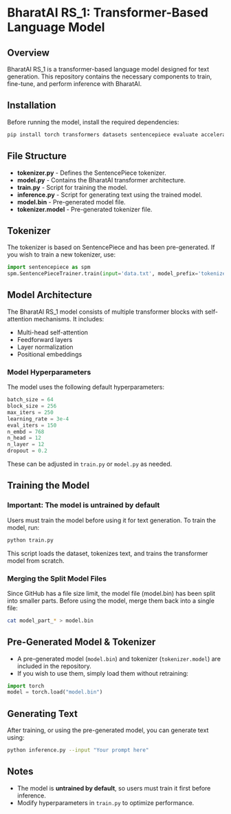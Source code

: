 

# BharatAI RS_1: Transformer-Based Language Model

## Overview
BharatAI RS_1 is a transformer-based language model designed for text generation. This repository contains the necessary components to train, fine-tune, and perform inference with BharatAI.

## Installation
Before running the model, install the required dependencies:
```sh
pip install torch transformers datasets sentencepiece evaluate accelerate zstandard
```

## File Structure
- **tokenizer.py** - Defines the SentencePiece tokenizer.
- **model.py** - Contains the BharatAI transformer architecture.
- **train.py** - Script for training the model.
- **inference.py** - Script for generating text using the trained model.
- **model.bin** - Pre-generated model file.
- **tokenizer.model** - Pre-generated tokenizer file.

## Tokenizer
The tokenizer is based on SentencePiece and has been pre-generated. If you wish to train a new tokenizer, use:
```python
import sentencepiece as spm
spm.SentencePieceTrainer.train(input='data.txt', model_prefix='tokenizer', vocab_size=1000)
```

## Model Architecture
The BharatAI RS_1 model consists of multiple transformer blocks with self-attention mechanisms. It includes:
- Multi-head self-attention
- Feedforward layers
- Layer normalization
- Positional embeddings

### Model Hyperparameters
The model uses the following default hyperparameters:
```python
batch_size = 64
block_size = 256
max_iters = 250
learning_rate = 3e-4
eval_iters = 150
n_embd = 768
n_head = 12
n_layer = 12
dropout = 0.2
```
These can be adjusted in `train.py` or `model.py` as needed.

## Training the Model
### Important: The model is untrained by default
Users must train the model before using it for text generation. To train the model, run:
```sh
python train.py
```
This script loads the dataset, tokenizes text, and trains the transformer model from scratch.
### Merging the Split Model Files
Since GitHub has a file size limit, the model file (model.bin) has been split into smaller parts. Before using the model, merge them back into a single file:

```sh
cat model_part_* > model.bin
```
## Pre-Generated Model & Tokenizer
- A pre-generated model (`model.bin`) and tokenizer (`tokenizer.model`) are included in the repository.
- If you wish to use them, simply load them without retraining:
```python
import torch
model = torch.load("model.bin") 
```

## Generating Text
After training, or using the pre-generated model, you can generate text using:
```sh
python inference.py --input "Your prompt here"
```

## Notes
- The model is **untrained by default**, so users must train it first before inference.
- Modify hyperparameters in `train.py` to optimize performance.
